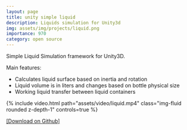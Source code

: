 ```yaml
---
layout: page
title: unity simple liquid
description: Liquids simulation for Unity3d
img: assets/img/projects/liquid.png
importance: 970
category: open source
---
```


Simple Liquid Simulation framework for Unity3D.

Main features:

- Calculates liquid surface based on inertia and rotation
- Liquid volume is in liters and changes based on bottle physical size
- Working liquid transfer between liquid containers

<div class="row mt-3">
    <div class="col-sm mt-3 mt-md-0">
        {% include video.html path="assets/video/liquid.mp4" class="img-fluid rounded z-depth-1" controls=true %}
    </div>
</div>

<a href="https://github.com/Macoron/Unity-Simple-Liquid">[Download on Github]</a>